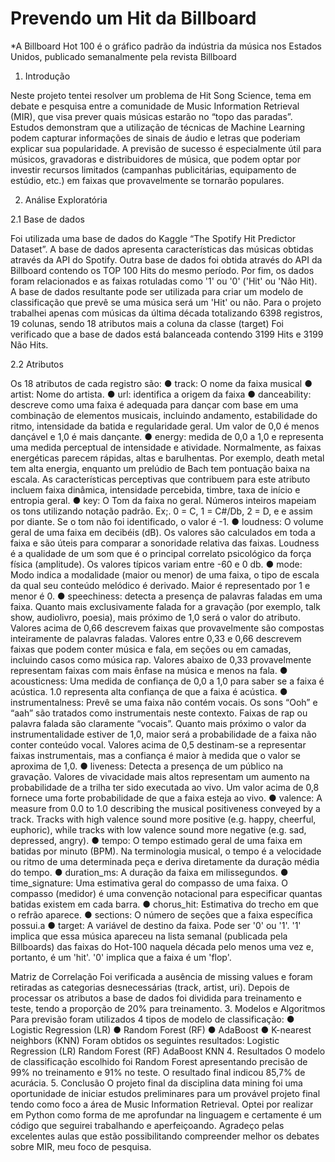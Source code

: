 # Prevendo um Hit da Billboard


*A Billboard Hot 100 é o gráfico padrão da indústria da música nos Estados Unidos, publicado
semanalmente pela revista Billboard

1. Introdução

Neste projeto tentei resolver um problema de Hit Song Science, tema em debate e pesquisa entre a comunidade de Music Information Retrieval (MIR), que visa
prever quais músicas estarão no “topo das paradas”. Estudos demonstram que a utilização de técnicas de Machine Learning podem capturar informações de sinais de áudio e letras que poderiam explicar sua popularidade. A previsão de sucesso é especialmente útil para músicos, gravadoras e distribuidores de música, que podem optar por investir recursos limitados (campanhas publicitárias, equipamento de estúdio, etc.) em faixas que provavelmente se tornarão populares.

2. Análise Exploratória

2.1 Base de dados

Foi utilizada uma base de dados do Kaggle “The Spotify Hit Predictor Dataset”. A base de dados apresenta características das músicas obtidas através da API do Spotify. Outra base de dados foi obtida através do API da Billboard contendo os TOP 100 Hits do mesmo período. Por fim, os dados foram relacionados e as faixas rotuladas como '1' ou '0' ('Hit' ou 'Não Hit). A base de dados resultante pode ser utilizada para criar um modelo de classificação que prevê se uma música será um 'Hit' ou não. Para o projeto trabalhei apenas com músicas da última década totalizando 6398 registros, 19 colunas, sendo 18 atributos mais a coluna da classe (target) Foi verificado que a base de dados está balanceada contendo 3199 Hits e 3199 Não Hits.

2.2 Atributos

Os 18 atributos de cada registro são:
● track: O nome da faixa musical
● artist: Nome do artista.
● url: identifica a origem da faixa
● danceability: descreve como uma faixa é adequada para dançar com base em uma
combinação de elementos musicais, incluindo andamento, estabilidade do ritmo,
intensidade da batida e regularidade geral. Um valor de 0,0 é menos dançável e 1,0 é
mais dançante.
● energy: medida de 0,0 a 1,0 e representa uma medida perceptual de intensidade e
atividade. Normalmente, as faixas energéticas parecem rápidas, altas e barulhentas.
Por exemplo, death metal tem alta energia, enquanto um prelúdio de Bach tem
pontuação baixa na escala. As características perceptivas que contribuem para este
atributo incluem faixa dinâmica, intensidade percebida, timbre, taxa de início e entropia
geral.
● key: O Tom da faixa no geral. Números inteiros mapeiam os tons utilizando notação
padrão. Ex\;. 0 = C, 1 = C#/Db, 2 = D, e e assim por diante. Se o tom não foi
identificado, o valor é -1.
● loudness: O volume geral de uma faixa em decibéis (dB). Os valores são calculados
em toda a faixa e são úteis para comparar a sonoridade relativa das faixas. Loudness é
a qualidade de um som que é o principal correlato psicológico da força física
(amplitude). Os valores típicos variam entre -60 e 0 db.
● mode: Modo indica a modalidade (maior ou menor) de uma faixa, o tipo de escala da
qual seu conteúdo melódico é derivado. Maior é representado por 1 e menor é 0.
● speechiness: detecta a presença de palavras faladas em uma faixa. Quanto mais
exclusivamente falada for a gravação (por exemplo, talk show, audiolivro, poesia), mais
próximo de 1,0 será o valor do atributo. Valores acima de 0,66 descrevem faixas que
provavelmente são compostas inteiramente de palavras faladas. Valores entre 0,33 e
0,66 descrevem faixas que podem conter música e fala, em seções ou em camadas,
incluindo casos como música rap. Valores abaixo de 0,33 provavelmente representam
faixas com mais ênfase na música e menos na fala.
● acousticness: Uma medida de confiança de 0,0 a 1,0 para saber se a faixa é acústica.
1.0 representa alta confiança de que a faixa é acústica.
● instrumentalness: Prevê se uma faixa não contém vocais. Os sons “Ooh” e “aah” são
tratados como instrumentais neste contexto. Faixas de rap ou palavra falada são
claramente “vocais”. Quanto mais próximo o valor da instrumentalidade estiver de 1,0,
maior será a probabilidade de a faixa não conter conteúdo vocal. Valores acima de 0,5
destinam-se a representar faixas instrumentais, mas a confiança é maior à medida que
o valor se aproxima de 1,0.
● liveness: Detecta a presença de um público na gravação. Valores de vivacidade mais
altos representam um aumento na probabilidade de a trilha ter sido executada ao vivo.
Um valor acima de 0,8 fornece uma forte probabilidade de que a faixa esteja ao vivo.
● valence: A measure from 0.0 to 1.0 describing the musical positiveness conveyed by a
track. Tracks with high valence sound more positive (e.g. happy, cheerful, euphoric),
while tracks with low valence sound more negative (e.g. sad, depressed, angry).
● tempo: O tempo estimado geral de uma faixa em batidas por minuto (BPM). Na
terminologia musical, o tempo é a velocidade ou ritmo de uma determinada peça e
deriva diretamente da duração média do tempo.
● duration_ms: A duração da faixa em milissegundos.
● time_signature: Uma estimativa geral do compasso de uma faixa. O compasso
(medidor) é uma convenção notacional para especificar quantas batidas existem em
cada barra.
● chorus_hit: Estimativa do trecho em que o refrão aparece.
● sections: O número de seções que a faixa específica possui.a
● target: A variável de destino da faixa. Pode ser '0' ou '1'. '1' implica que essa música
apareceu na lista semanal (publicada pela Billboards) das faixas do Hot-100 naquela
década pelo menos uma vez e, portanto, é um 'hit'. '0' implica que a faixa é um 'flop'.


Matriz de Correlação
Foi verificada a ausência de missing values e foram retiradas as categorias
desnecessárias (track, artist, uri). Depois de processar os atributos a base de
dados foi dividida para treinamento e teste, tendo a proporção de 20% para
treinamento.
3. Modelos e Algoritmos
Para previsão foram utilizados 4 tipos de modelo de classificação:
● Logistic Regression (LR)
● Random Forest (RF)
● AdaBoost
● K-nearest neighbors (KNN)
Foram obtidos os seguintes resultados:
Logistic Regression (LR)
Random Forest (RF)
AdaBoost
KNN
4. Resultados
O modelo de classificação escolhido foi Random Forest apresentando precisão
de 99% no treinamento e 91% no teste. O resultado final indicou 85,7% de
acurácia.
5. Conclusão
O projeto final da disciplina data mining foi uma oportunidade de iniciar estudos
preliminares para um provável projeto final tendo como foco a área de Music
Information Retrieval. Optei por realizar em Python como forma de me
aprofundar na linguagem e certamente é um código que seguirei trabalhando e
aperfeiçoando. Agradeço pelas excelentes aulas que estão possibilitando
compreender melhor os debates sobre MIR, meu foco de pesquisa.
